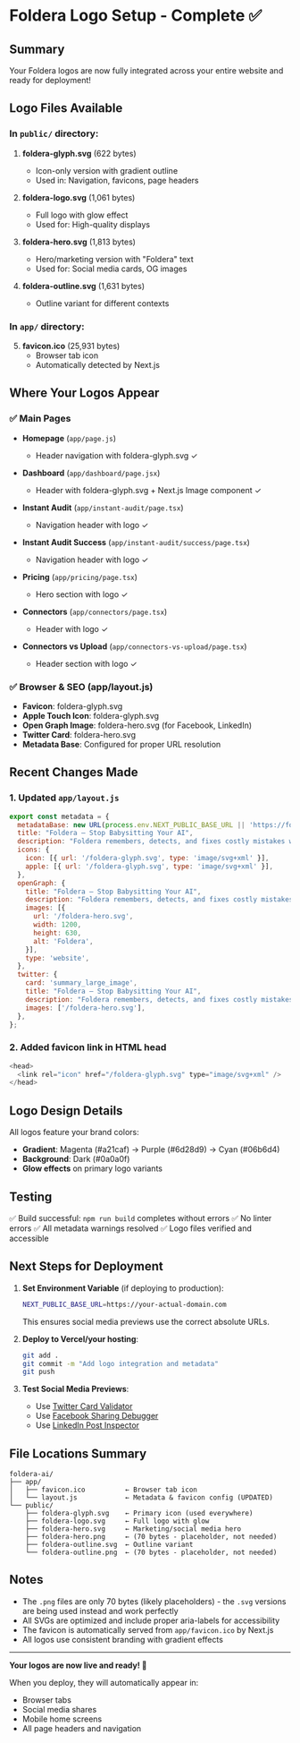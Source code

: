 # Foldera Logo Setup - Complete ✅

## Summary
Your Foldera logos are now fully integrated across your entire website and ready for deployment!

## Logo Files Available

### In `public/` directory:

1. **foldera-glyph.svg** (622 bytes)
   - Icon-only version with gradient outline
   - Used in: Navigation, favicons, page headers
   
2. **foldera-logo.svg** (1,061 bytes)
   - Full logo with glow effect
   - Used for: High-quality displays
   
3. **foldera-hero.svg** (1,813 bytes)
   - Hero/marketing version with "Foldera" text
   - Used for: Social media cards, OG images
   
4. **foldera-outline.svg** (1,631 bytes)
   - Outline variant for different contexts

### In `app/` directory:

5. **favicon.ico** (25,931 bytes)
   - Browser tab icon
   - Automatically detected by Next.js

## Where Your Logos Appear

### ✅ Main Pages
- **Homepage** (`app/page.js`)
  - Header navigation with foldera-glyph.svg ✓
  
- **Dashboard** (`app/dashboard/page.jsx`)
  - Header with foldera-glyph.svg + Next.js Image component ✓
  
- **Instant Audit** (`app/instant-audit/page.tsx`)
  - Navigation header with logo ✓
  
- **Instant Audit Success** (`app/instant-audit/success/page.tsx`)
  - Navigation header with logo ✓
  
- **Pricing** (`app/pricing/page.tsx`)
  - Hero section with logo ✓
  
- **Connectors** (`app/connectors/page.tsx`)
  - Header with logo ✓
  
- **Connectors vs Upload** (`app/connectors-vs-upload/page.tsx`)
  - Header section with logo ✓

### ✅ Browser & SEO (app/layout.js)
- **Favicon**: foldera-glyph.svg
- **Apple Touch Icon**: foldera-glyph.svg
- **Open Graph Image**: foldera-hero.svg (for Facebook, LinkedIn)
- **Twitter Card**: foldera-hero.svg
- **Metadata Base**: Configured for proper URL resolution

## Recent Changes Made

### 1. Updated `app/layout.js`
```javascript
export const metadata = {
  metadataBase: new URL(process.env.NEXT_PUBLIC_BASE_URL || 'https://foldera.ai'),
  title: "Foldera – Stop Babysitting Your AI",
  description: "Foldera remembers, detects, and fixes costly mistakes while you sleep.",
  icons: {
    icon: [{ url: '/foldera-glyph.svg', type: 'image/svg+xml' }],
    apple: [{ url: '/foldera-glyph.svg', type: 'image/svg+xml' }],
  },
  openGraph: {
    title: "Foldera – Stop Babysitting Your AI",
    description: "Foldera remembers, detects, and fixes costly mistakes while you sleep.",
    images: [{
      url: '/foldera-hero.svg',
      width: 1200,
      height: 630,
      alt: 'Foldera',
    }],
    type: 'website',
  },
  twitter: {
    card: 'summary_large_image',
    title: "Foldera – Stop Babysitting Your AI",
    description: "Foldera remembers, detects, and fixes costly mistakes while you sleep.",
    images: ['/foldera-hero.svg'],
  },
};
```

### 2. Added favicon link in HTML head
```javascript
<head>
  <link rel="icon" href="/foldera-glyph.svg" type="image/svg+xml" />
</head>
```

## Logo Design Details

All logos feature your brand colors:
- **Gradient**: Magenta (#a21caf) → Purple (#6d28d9) → Cyan (#06b6d4)
- **Background**: Dark (#0a0a0f)
- **Glow effects** on primary logo variants

## Testing

✅ Build successful: `npm run build` completes without errors
✅ No linter errors
✅ All metadata warnings resolved
✅ Logo files verified and accessible

## Next Steps for Deployment

1. **Set Environment Variable** (if deploying to production):
   ```bash
   NEXT_PUBLIC_BASE_URL=https://your-actual-domain.com
   ```
   This ensures social media previews use the correct absolute URLs.

2. **Deploy to Vercel/your hosting**:
   ```bash
   git add .
   git commit -m "Add logo integration and metadata"
   git push
   ```
   
3. **Test Social Media Previews**:
   - Use [Twitter Card Validator](https://cards-dev.twitter.com/validator)
   - Use [Facebook Sharing Debugger](https://developers.facebook.com/tools/debug/)
   - Use [LinkedIn Post Inspector](https://www.linkedin.com/post-inspector/)

## File Locations Summary

```
foldera-ai/
├── app/
│   ├── favicon.ico          ← Browser tab icon
│   └── layout.js            ← Metadata & favicon config (UPDATED)
└── public/
    ├── foldera-glyph.svg    ← Primary icon (used everywhere)
    ├── foldera-logo.svg     ← Full logo with glow
    ├── foldera-hero.svg     ← Marketing/social media hero
    ├── foldera-hero.png     ← (70 bytes - placeholder, not needed)
    ├── foldera-outline.svg  ← Outline variant
    └── foldera-outline.png  ← (70 bytes - placeholder, not needed)
```

## Notes

- The `.png` files are only 70 bytes (likely placeholders) - the `.svg` versions are being used instead and work perfectly
- All SVGs are optimized and include proper aria-labels for accessibility
- The favicon is automatically served from `app/favicon.ico` by Next.js
- All logos use consistent branding with gradient effects

---

**Your logos are now live and ready! 🚀**

When you deploy, they will automatically appear in:
- Browser tabs
- Social media shares
- Mobile home screens
- All page headers and navigation
